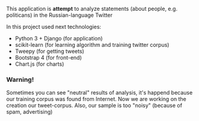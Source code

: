 This application is **attempt** to analyze statements (about people, e.g. politicans) in the Russian-language Twitter

In this project used next technologies:

* Python 3 + Django (for application)
* scikit-learn (for learning algorithm and training twitter corpus)
* Tweepy (for getting tweets)
* Bootstrap 4 (for front-end)
* Chart.js (for charts)

### Warning! ###

Sometimes you can see "neutral" results of analysis, it's happend because our training corpus was found from Internet. Now we are working on the creation our tweet-corpus. Also, our sample is too "noisy" (because of spam, advertising)

